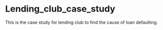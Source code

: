 # Lending_club_case_study
This is the case study for lending club to find the cause of loan defaulting.
